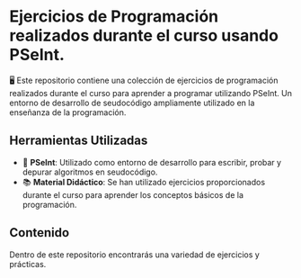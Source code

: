 # Ejercicios de Programación realizados durante el curso usando PSeInt.

🖥️ Este repositorio contiene una colección de ejercicios de programación realizados durante el curso para aprender a programar utilizando PSeInt.
Un entorno de desarrollo de seudocódigo ampliamente utilizado en la enseñanza de la programación.

## Herramientas Utilizadas

- 🧩 **PSeInt**: Utilizado como entorno de desarrollo para escribir, probar y depurar algoritmos en seudocódigo.
- 📚 **Material Didáctico**: Se han utilizado ejercicios proporcionados durante el curso para aprender los conceptos básicos de la programación.
  
## Contenido

Dentro de este repositorio encontrarás una variedad de ejercicios y prácticas.
